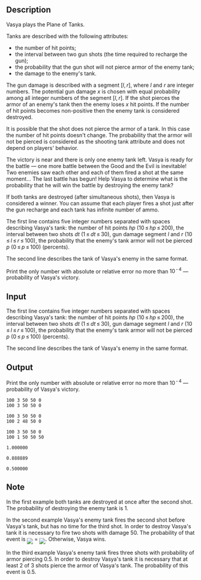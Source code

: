 ## Description

<div><p>Vasya plays the Plane of Tanks.</p><p>Tanks are described with the following attributes: </p><ul> <li> the number of hit points; </li><li> the interval between two gun shots (the time required to recharge the gun); </li><li> the probability that the gun shot will not pierce armor of the enemy tank; </li><li> the damage to the enemy's tank. </li></ul><p>The gun damage is described with a segment <span class="tex-span">[<i>l</i>, <i>r</i>]</span>, where <span class="tex-span"><i>l</i></span> and <span class="tex-span"><i>r</i></span> are integer numbers. The potential gun damage <span class="tex-span"><i>x</i></span> is chosen with equal probability among all integer numbers of the segment <span class="tex-span">[<i>l</i>, <i>r</i>]</span>. If the shot pierces the armor of an enemy's tank then the enemy loses <span class="tex-span"><i>x</i></span> hit points. If the number of hit points becomes non-positive then the enemy tank is considered destroyed. </p><p>It is possible that the shot does not pierce the armor of a tank. In this case the number of hit points doesn't change. The probability that the armor will not be pierced is considered as the shooting tank attribute and does not depend on players' behavior.</p><p>The victory is near and there is only one enemy tank left. Vasya is ready for the battle — one more battle between the Good and the Evil is inevitable! Two enemies saw each other and each of them fired a shot at the same moment... The last battle has begun! Help Vasya to determine what is the probability that he will win the battle by destroying the enemy tank? </p><p>If both tanks are destroyed (after simultaneous shots), then Vasya is considered a winner. You can assume that each player fires a shot just after the gun recharge and each tank has infinite number of ammo.</p></div><div class="input-specification"><p>The first line contains five integer numbers separated with spaces describing Vasya's tank: the number of hit points <span class="tex-span"><i>hp</i></span> <span class="tex-span">(10 ≤ <i>hp</i> ≤ 200)</span>, the interval between two shots <span class="tex-span"><i>dt</i></span> <span class="tex-span">(1 ≤ <i>dt</i> ≤ 30)</span>, gun damage segment <span class="tex-span"><i>l</i></span> and <span class="tex-span"><i>r</i></span> <span class="tex-span">(10 ≤ <i>l</i> ≤ <i>r</i> ≤ 100)</span>, the probability that the enemy's tank armor will not be pierced <span class="tex-span"><i>p</i></span> <span class="tex-span">(0 ≤ <i>p</i> ≤ 100)</span> (percents).</p><p>The second line describes the tank of Vasya's enemy in the same format.</p></div><div class="output-specification"><p>Print the only number with absolute or relative error no more than <span class="tex-span">10<sup class="upper-index"> - 4</sup></span> — probability of Vasya's victory.</p></div>

## Input

<p>The first line contains five integer numbers separated with spaces describing Vasya's tank: the number of hit points <span class="tex-span"><i>hp</i></span> <span class="tex-span">(10 ≤ <i>hp</i> ≤ 200)</span>, the interval between two shots <span class="tex-span"><i>dt</i></span> <span class="tex-span">(1 ≤ <i>dt</i> ≤ 30)</span>, gun damage segment <span class="tex-span"><i>l</i></span> and <span class="tex-span"><i>r</i></span> <span class="tex-span">(10 ≤ <i>l</i> ≤ <i>r</i> ≤ 100)</span>, the probability that the enemy's tank armor will not be pierced <span class="tex-span"><i>p</i></span> <span class="tex-span">(0 ≤ <i>p</i> ≤ 100)</span> (percents).</p><p>The second line describes the tank of Vasya's enemy in the same format.</p>

## Output

<p>Print the only number with absolute or relative error no more than <span class="tex-span">10<sup class="upper-index"> - 4</sup></span> — probability of Vasya's victory.</p>





```input1
100 3 50 50 0
100 3 50 50 0

```




```input2
100 3 50 50 0
100 2 48 50 0

```




```input3
100 3 50 50 0
100 1 50 50 50

```




```output1
1.000000

```




```output2
0.888889

```




```output3
0.500000

```



## Note

<p>In the first example both tanks are destroyed at once after the second shot. The probability of destroying the enemy tank is <span class="tex-span">1</span>.</p><p>In the second example Vasya's enemy tank fires the second shot before Vasya's tank, but has no time for the third shot. In order to destroy Vasya's tank it is necessary to fire two shots with damage 50. The probability of that event is <img align="middle" class="tex-formula" src="file://Otlocm11.png" style="max-width: 100.0%;max-height: 100.0%;"> = <img align="middle" class="tex-formula" src="file://zrOUi8Af.png" style="max-width: 100.0%;max-height: 100.0%;">. Otherwise, Vasya wins.</p><p>In the third example Vasya's enemy tank fires three shots with probability of armor piercing <span class="tex-span">0.5</span>. In order to destroy Vasya's tank it is necessary that at least 2 of 3 shots pierce the armor of Vasya's tank. The probability of this event is <span class="tex-span">0.5</span>.</p>
